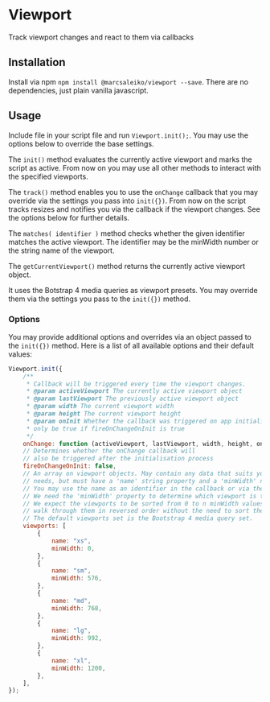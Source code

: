 # Viewport
Track viewport changes and react to them via callbacks

## Installation

Install via npm `npm install @marcsaleiko/viewport --save`. There are no dependencies, just plain vanilla javascript.

## Usage
Include file in your script file and run `Viewport.init();`. You may use the options below to 
override the base settings.

The `init()` method evaluates the currently active viewport and marks the script as active. From
now on you may use all other methods to interact with the specified viewports.

The `track()` method enables you to use the `onChange` callback that you may override 
via the settings you pass into `init({})`. From now on the script tracks resizes and 
notifies you via the callback if the viewport changes. See the options below 
for further details.

The `matches( identifier )` method checks whether the given identifier matches the active 
viewport. The identifier may be the minWidth number or the string name of the viewport.

The `getCurrentViewport()` method returns the currently active viewport object.

It uses the Botstrap 4 media queries as viewport presets. You may override them via the settings you pass to the `init({})` method.

### Options

You may provide additional options and overrides via an object passed to the `init({})` method. Here is a list of all available options and their default values:

```javascript
Viewport.init({
    /**
     * Callback will be triggered every time the viewport changes.
     * @param activeViewport The currently active viewport object
     * @param lastViewport The previously active viewport object
     * @param width The current viewport width
     * @param height The current viewport height
     * @param onInit Whether the callback was triggered on app initialisation. Will
     * only be true if fireOnChangeOnInit is true
     */
    onChange: function (activeViewport, lastViewport, width, height, onInit) {},
    // Determines whether the onChange callback will
    // also be triggered after the initialisation process
    fireOnChangeOnInit: false,
    // An array on viewport objects. May contain any data that suits your
    // needs, but must have a 'name' string property and a 'minWidth' number property
    // You may use the name as an identifier in the callback or via the matches() method.
    // We need the 'minWidth' property to determine which viewport is the active viewport.
    // We expect the viewports to be sorted from 0 to n minWidth values so we can easily
    // walk through them in reversed order without the need to sort them.
    // The default viewports set is the Bootstrap 4 media query set.
    viewports: [
        {
            name: "xs",
            minWidth: 0,
        },
        {
            name: "sm",
            minWidth: 576,
        },
        {
            name: "md",
            minWidth: 768,
        },
        {
            name: "lg",
            minWidth: 992,
        },
        {
            name: "xl",
            minWidth: 1200,
        },
    ],
});
```